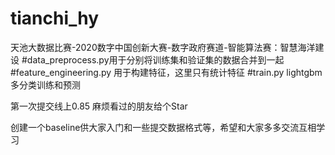 # tianchi_hy
天池大数据比赛-2020数字中国创新大赛-数字政府赛道-智能算法赛：智慧海洋建设
#data_preprocess.py用于分别将训练集和验证集的数据合并到一起
#feature_engineering.py 用于构建特征，这里只有统计特征
#train.py lightgbm多分类训练和预测

第一次提交线上0.85   麻烦看过的朋友给个Star

创建一个baseline供大家入门和一些提交数据格式等，希望和大家多多交流互相学习
